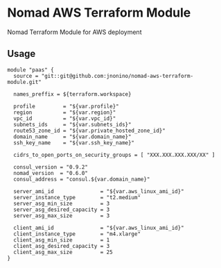 # Nomad AWS Terraform Module

Nomad Terraform Module for AWS deployment

## Usage

	module "paas" {
	  source = "git::git@github.com:jnonino/nomad-aws-terraform-module.git"

	  names_preffix = ${terraform.workspace}

	  profile         = "${var.profile}"
	  region          = "${var.region}"
	  vpc_id          = "${var.vpc_id}"
	  subnets_ids     = "${var.subnets_ids}"
	  route53_zone_id = "${var.private_hosted_zone_id}"
	  domain_name     = "${var.domain_name}"
	  ssh_key_name    = "${var.ssh_key_name}"

	  cidrs_to_open_ports_on_security_groups = [ "XXX.XXX.XXX.XXX/XX" ]

	  consul_version = "0.9.2"
	  nomad_version  = "0.6.0"
	  consul_address = "consul.${var.domain_name}"

	  server_ami_id               = "${var.aws_linux_ami_id}"
	  server_instance_type        = "t2.medium"
	  server_asg_min_size         = 3
	  server_asg_desired_capacity = 3
	  server_asg_max_size         = 3

	  client_ami_id               = "${var.aws_linux_ami_id}"
	  client_instance_type        = "m4.xlarge"
	  client_asg_min_size         = 1
	  client_asg_desired_capacity = 3
	  client_asg_max_size         = 25
	}
